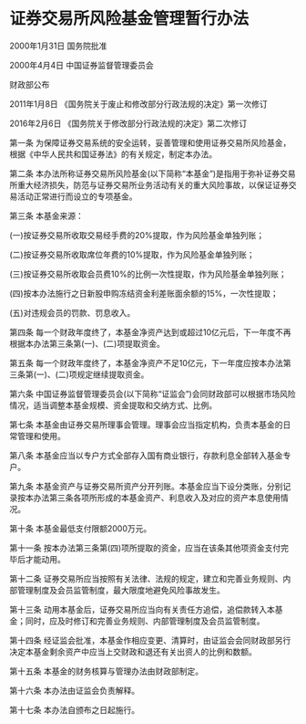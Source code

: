 # 证券交易所风险基金管理暂行办法

2000年1月31日 国务院批准

2000年4月4日 中国证券监督管理委员会

财政部公布

2011年1月8日 《国务院关于废止和修改部分行政法规的决定》第一次修订

2016年2月6日 《国务院关于修改部分行政法规的决定》第二次修订

<!-- INFO END -->

第一条 为保障证券交易系统的安全运转，妥善管理和使用证券交易所风险基金，根据《中华人民共和国证券法》的有关规定，制定本办法。

第二条 本办法所称证券交易所风险基金(以下简称“本基金”)是指用于弥补证券交易所重大经济损失，防范与证券交易所业务活动有关的重大风险事故，以保证证券交易活动正常进行而设立的专项基金。

第三条 本基金来源：

(一)按证券交易所收取交易经手费的20%提取，作为风险基金单独列账；

(二)按证券交易所收取席位年费的10%提取，作为风险基金单独列账；

(三)按证券交易所收取会员费10%的比例一次性提取，作为风险基金单独列账；

(四)按本办法施行之日新股申购冻结资金利差账面余额的15%，一次性提取；

(五)对违规会员的罚款、罚息收入。

第四条 每一个财政年度终了，本基金净资产达到或超过10亿元后，下一年度不再根据本办法第三条第(一)、(二)项提取资金。

第五条 每一个财政年度终了，本基金净资产不足10亿元，下一年度应按本办法第三条第(一)、(二)项规定继续提取资金。

第六条 中国证券监督管理委员会(以下简称“证监会”)会同财政部可以根据市场风险情况，适当调整本基金规模、资金提取和交纳方式、比例。

第七条 本基金由证券交易所理事会管理。理事会应当指定机构，负责本基金的日常管理和使用。

第八条 本基金应当以专户方式全部存入国有商业银行，存款利息全部转入基金专户。

第九条 本基金资产与证券交易所资产分开列账。本基金应当下设分类账，分别记录按本办法第三条各项所形成的本基金资产、利息收入及对应的资产本息使用情况。

第十条 本基金最低支付限额2000万元。

第十一条 按本办法第三条第(四)项所提取的资金，应当在该条其他项资金支付完毕后才能动用。

第十二条 证券交易所应当按照有关法律、法规的规定，建立和完善业务规则、内部管理制度及会员监管制度，最大限度地避免风险事故发生。

第十三条 动用本基金后，证券交易所应当向有关责任方追偿，追偿款转入本基金；同时，应及时修订和完善业务规则、内部管理制度及会员监管制度。

第十四条 经证监会批准，本基金作相应变更、清算时，由证监会会同财政部另行决定本基金剩余资产中应当上交财政和退还有关出资人的比例和数额。

第十五条 本基金的财务核算与管理办法由财政部制定。

第十六条 本办法由证监会负责解释。

第十七条 本办法自颁布之日起施行。

